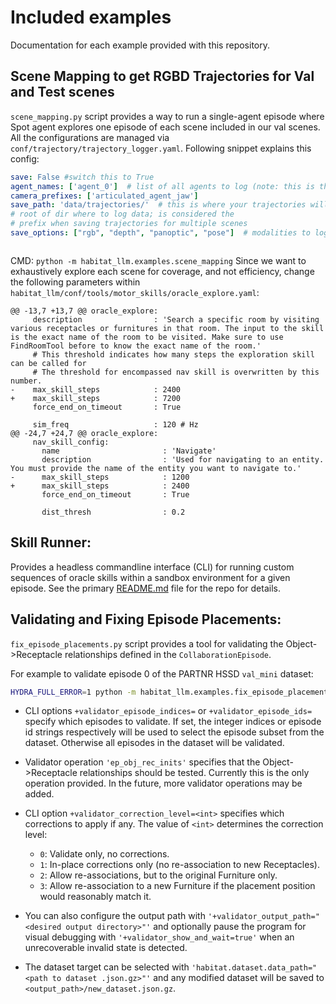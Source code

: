 # Included examples

Documentation for each example provided with this repository.

## Scene Mapping to get RGBD Trajectories for Val and Test scenes

`scene_mapping.py` script provides a way to run a single-agent episode where Spot agent explores one episode of each scene included in our val scenes. All the configurations are managed via `conf/trajectory/trajectory_logger.yaml`. Following snippet explains this config:

```yaml
save: False #switch this to True
agent_names: ['agent_0']  # list of all agents to log (note: this is the name of agent in multi-agent setting; agent is named "main_agent" in single-agent setting used in scene-mapping)
camera_prefixes: ['articulated_agent_jaw']
save_path: 'data/trajectories/'  # this is where your trajectories will be stored as "./data/trajectories/<main_agent_or_agent_0>/<rgb/depth/panoptic/pose>"
# root of dir where to log data; is considered the
# prefix when saving trajectories for multiple scenes
save_options: ["rgb", "depth", "panoptic", "pose"]  # modalities to log during execution
```

```
```

CMD: `python -m habitat_llm.examples.scene_mapping`
Since we want to exhaustively explore each scene for coverage, and not efficiency, change the following parameters within `habitat_llm/conf/tools/motor_skills/oracle_explore.yaml`:

```
@@ -13,7 +13,7 @@ oracle_explore:
     description                : 'Search a specific room by visiting various receptacles or furnitures in that room. The input to the skill is the exact name of the room to be visited. Make sure to use FindRoomTool before to know the exact name of the room.'
     # This threshold indicates how many steps the exploration skill can be called for
     # The threshold for encompassed nav skill is overwritten by this number.
-    max_skill_steps            : 2400
+    max_skill_steps            : 7200
     force_end_on_timeout       : True

     sim_freq                   : 120 # Hz
@@ -24,7 +24,7 @@ oracle_explore:
     nav_skill_config:
       name                       : 'Navigate'
       description                : 'Used for navigating to an entity. You must provide the name of the entity you want to navigate to.'
-      max_skill_steps            : 1200
+      max_skill_steps            : 2400
       force_end_on_timeout       : True

       dist_thresh                : 0.2
```
## Skill Runner:
Provides a headless commandline interface (CLI) for running custom sequences of oracle skills within a sandbox environment for a given episode. See the primary [README.md](../../README.md) file for the repo for details.

## Validating and Fixing Episode Placements:
`fix_episode_placements.py` script provides a tool for validating the Object->Receptacle relationships defined in the `CollaborationEpisode`.

For example to validate episode 0 of the PARTNR HSSD `val_mini` dataset:
```bash
HYDRA_FULL_ERROR=1 python -m habitat_llm.examples.fix_episode_placements hydra.run.dir="." +validator_episode_indices=[0] +validator_operations=['ep_obj_rec_inits'] +validator_correction_level=0 habitat.dataset.data_path=data/datasets/partnr_episodes/v0_0/val_mini.json.gz
```

- CLI options `+validator_episode_indices=` or `+validator_episode_ids=` specify which episodes to validate. If set, the integer indices or episode id strings respectively will be used to select the episode subset from the dataset. Otherwise all episodes in the dataset will be validated.

- Validator operation `'ep_obj_rec_inits'` specifies that the Object->Receptacle relationships should be tested. Currently this is the only operation provided. In the future, more validator operations may be added.

- CLI option `+validator_correction_level=<int>` specifies which corrections to apply if any. The value of `<int>` determines the correction level:
  - `0`: Validate only, no corrections.
  - `1`: In-place corrections only (no re-association to new Receptacles).
  - `2`: Allow re-associations, but to the original Furniture only.
  - `3`: Allow re-association to a new Furniture if the placement position would reasonably match it.

- You can also configure the output path with `'+validator_output_path="<desired output directory>"'` and optionally pause the program for visual debugging with `'+validator_show_and_wait=true'` when an unrecoverable invalid state is detected.

- The dataset target can be selected with `'habitat.dataset.data_path="<path to dataset .json.gz>"'` and any modified dataset will be saved to `<output_path>/new_dataset.json.gz`.
